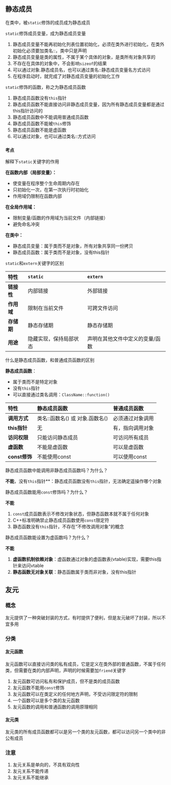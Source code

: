 ## 静态成员

在类中，被`static`修饰的成员成为静态成员

`static`修饰成员变量，成为静态成员变量

1. 静态成员变量不能再初始化列表位置初始化，必须在类外进行初始化，在类外初始化必须要加类名::，类中只是声明 
2. 静态成员变量是类的属性，不属于某个具体的对象，是类所有对象共享的
3. 不存在在具体的对象中，不会影响`sizeof`的结果
4. 可以通过对象.静态成员名，也可以通过类名::静态成员变量名方式访问
5. 在程序启动时，就完成了对静态成员变量的初始化工作

`static`修饰的函数，称之为静态成员函数

1. 静态成员函数没有`this`指针
2. 静态成员函数不能直接访问非静态成员变量，因为所有静态成员变量都是通过this指针访问的
3. 静态成员函数中不能调用普通成员函数
4. 静态成员函数不能被`this`修饰
5. 静态成员函数不能是虚函数
6. 可以通过对象，也可以通过类名::方式访问

### `考点`

解释下`static`关键字的作用

**在函数内部（局部变量）：**

- 使变量在程序整个生命周期内存在
- 只初始化一次，在第一次执行时初始化
- 作用域仍限制在函数内部

**在全局作用域：**

- 限制变量/函数的作用域为当前文件（内部链接）
- 避免命名冲突

**在类中：**

- 静态成员变量：属于类而不是对象，所有对象共享同一份拷贝
- 静态成员函数：属于类而不是对象，没有this指针

`static`和`extern`关键字的区别

| 特性       | `static`               | `extern`                        |
| :--------- | :--------------------- | :------------------------------ |
| **链接性** | 内部链接               | 外部链接                        |
| **作用域** | 限制在当前文件         | 可跨文件访问                    |
| **存储期** | 静态存储期             | 静态存储期                      |
| **用途**   | 隐藏实现，保持局部状态 | 声明在其他文件中定义的变量/函数 |

什么是静态成员函数，和普通成员函数的区别

**静态成员函数**：

- 属于类而不是特定对象
- 没有`this`指针
- 可以直接通过类名调用：`ClassName::function()`

| 特性          | 静态成员函数                    | 普通成员函数     |
| :------------ | :------------------------------ | :--------------- |
| **调用方式**  | 类名::函数名() 或 对象.函数名() | 必须通过对象调用 |
| **this指针**  | 无                              | 有，指向调用对象 |
| **访问权限**  | 只能访问静态成员                | 可访问所有成员   |
| **虚函数**    | 不能是虚函数                    | 可以是虚函数     |
| **const修饰** | 不能使用const                   | 可以使用const    |

静态成员函数中能调用非静态成员函数吗？为什么？

**不能**，没有`this`指针**：静态成员函数没有`this`指针，无法确定遥操作哪个对象

静态成员函数能用`const`修饰吗？为什么？

**不能**

1. `const`成员函数表示不修改对象状态，但静态函数本就不属于任何对象
2. C++标准明确禁止静态成员函数使用`const`限定符
3. 静态函数没有`this`指针，不存在“不修改调用对象”的概念

静态成员函数能设置为虚函数吗？为什么？

**不能**

1. **虚函数机制依赖对象**：虚函数通过对象的虚函数表(vtable)实现，需要this指针来访问vtable
2. **静态函数无对象关联**：静态函数属于类而非对象，没有this指针

## 友元

### 概念

友元提供了一种突破封装的方式，有时提供了便利，但是友元破坏了封装，所以不宜多用

### 分类

#### 友元函数

友元函数可以直接访问类的私有成员，它是定义在类外部的普通函数，不属于任何类，但需要在类的内部声明，声明的时候需要加`friend`关键字



1. 友元函数可访问私有和保护成员，但不是类的成员函数
2. 友元函数不能用`const`修饰
3. 友元函数可以在类定义的任何地方声明，不受访问限定符的限制
4. 一个函数可以是多个类的友元函数
5. 友元函数的调用和普通函数的调用原理相同

#### 友元类

友元类的所有成员函数都可以是另一个类的友元函数，都可以访问另一个类中的非公有成员

### 注意

1. 友元关系是单向的，不具有双向性
2. 友元关系不能传递
3. 友元关系不能继承